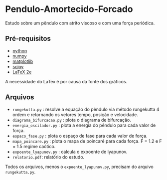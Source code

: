 # Pendulo-Amortecido-Forcado
Estudo sobre um pêndulo com atrito viscoso e com uma força periódica.
## Pré-requisitos
* [python](https://www.python.org/)
* [numpy](https://numpy.org/)
* [matplotlib](https://matplotlib.org/)
* [scipy](https://www.scipy.org/)
* [LaTeX 2e](https://www.latex-project.org/)

A necessidade do LaTex é por causa da fonte dos gráficos.
## Arquivos

* ```rungekutta.py``` : resolve a equação do pêndulo via método rungekutta 4 ordem e retornando os vetores tempo, posição e velocidade.
* ```diagrama_bifurcacao.py``` : plota o diagrama de bifurcação. 
* ```energia_oscilador.py``` : plota a energia do pêndulo para cada valor de força.
* ```espaco_fase.py``` : plota o espaço de fase para cada valor de força.
* ```mapa_poincare.py``` : plota o mapa de poincaré para cada força. F = 1.2 e F = 1.5 regime caótico.
* ```expoente_lyapunov.py``` : calcula o expoente de lyapunov.
* ```relatorio.pdf```: relatório do estudo.

Todos os arquivos, menos o ```expoente_lyapunov.py```, precisam do arquivo ```rungekutta.py```. 

